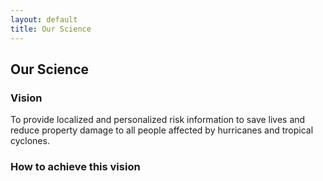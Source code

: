 ```yaml
---
layout: default
title: Our Science
---
```


## Our Science

### Vision ###

To provide localized and personalized risk information to save lives and reduce property damage to all people affected by hurricanes and tropical cyclones.

### How to achieve this vision ###

